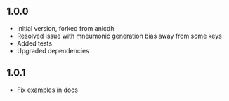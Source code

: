 ## 1.0.0

- Initial version, forked from anicdh
- Resolved issue with mneumonic generation bias away from some keys
- Added tests
- Upgraded dependencies

## 1.0.1

- Fix examples in docs